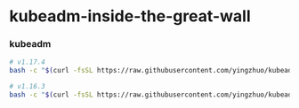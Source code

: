 # kubeadm-inside-the-great-wall

### kubeadm

```bash
# v1.17.4
bash -c "$(curl -fsSL https://raw.githubusercontent.com/yingzhuo/kubeadm-inside-the-great-wall/master/_shell/pull-1.17.4.sh)"

# v1.16.3
bash -c "$(curl -fsSL https://raw.githubusercontent.com/yingzhuo/kubeadm-inside-the-great-wall/master/_shell/pull-1.16.3.sh)"
```
